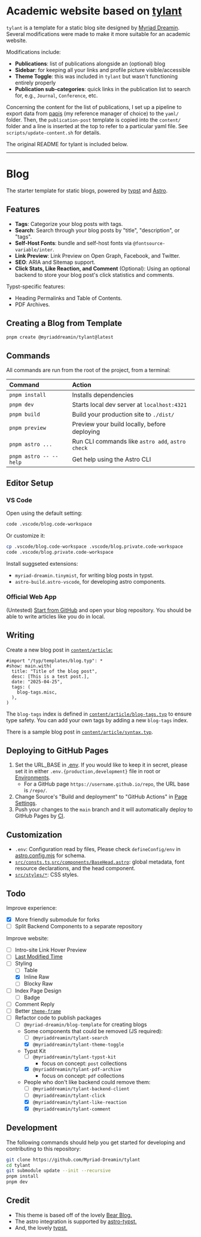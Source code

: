 # Academic website based on [tylant](https://github.com/Myriad-Dreamin/tylant)

`tylant` is a template for a static blog site designed by [Myriad Dreamin](https://github.com/Myriad-Dreamin).
Several modifications were made to make it more suitable for an academic website.

Modifications include:
- **Publications**: list of publications alongside an (optional) blog
- **Sidebar**: for keeping all your links and profile picture visible/accessible
- **Theme Toggle**: this was included in `tylant` but wasn't functioning entirely properly
- **Publication sub-categories**: quick links in the publication list to search for, e.g., `Journal`, `Conference`, etc.

Concerning the content for the list of publications, I set up a pipeline to export data from [papis](https://github.com/papis/papis) (my reference manager of choice) to the `yaml/` folder.
Then, the `publication-post` template is copied into the `content/` folder and a line is inserted at the top to refer to a particular yaml file.
See `scripts/update-content.sh` for details.

The original README for tylant is included below.

---

# Blog

The starter template for static blogs, powered by [typst](https://github.com/typst/typst) and [Astro](https://astro.build/).

## Features

- **Tags**: Categorize your blog posts with tags.
- **Search**: Search through your blog posts by "title", "description", or "tags".
- **Self-Host Fonts**: bundle and self-host fonts via `@fontsource-variable/inter`.
- **Link Preview**: Link Preview on Open Graph, Facebook, and Twitter.
- **SEO**: ARIA and Sitemap support.
- **Click Stats, Like Reaction, and Comment** (Optional): Using an optional backend to store your blog post's click statistics and comments.

Typst-specific features:

- Heading Permalinks and Table of Contents.
- PDF Archives.

## Creating a Blog from Template

```bash
pnpm create @myriaddreamin/tylant@latest
```

## Commands

All commands are run from the root of the project, from a terminal:

| Command                | Action                                           |
| :--------------------- | :----------------------------------------------- |
| `pnpm install`         | Installs dependencies                            |
| `pnpm dev`             | Starts local dev server at `localhost:4321`      |
| `pnpm build`           | Build your production site to `./dist/`          |
| `pnpm preview`         | Preview your build locally, before deploying     |
| `pnpm astro ...`       | Run CLI commands like `astro add`, `astro check` |
| `pnpm astro -- --help` | Get help using the Astro CLI                     |

## Editor Setup

### VS Code

Open using the default setting:

```bash
code .vscode/blog.code-workspace
```

Or customize it:

```bash
cp .vscode/blog.code-workspace .vscode/blog.private.code-workspace
code .vscode/blog.private.code-workspace
```

Install suggseted extensions:

- `myriad-dreamin.tinymist`, for writing blog posts in typst.
- `astro-build.astro-vscode`, for developing astro components.

### Official Web App

(Untested) [Start from GitHub](https://typst.app/) and open your blog repository. You should be able to write articles like you do in local.

## Writing

Create a new blog post in [`content/article`:](./content/article/)

```typ
#import "/typ/templates/blog.typ": *
#show: main.with(
  title: "Title of the blog post",
  desc: [This is a test post.],
  date: "2025-04-25",
  tags: (
    blog-tags.misc,
  ),
)
```

The `blog-tags` index is defined in [`content/article/blog-tags.typ`](./typ/templates/mod.typ#L43) to ensure type safety. You can add your own tags by adding a new `blog-tags` index.

There is a sample blog post in [`content/article/syntax.typ`](content/article/syntax.typ).

## Deploying to GitHub Pages

1. Set the URL_BASE in [.env](./.env). If you would like to keep it in secret, please set it in either `.env.{production,development}` file in root or [Environments](../../settings/environments).
   - For a GitHub page `https://username.github.io/repo`, the URL base is `/repo/`.
1. Change Source's "Build and deployment" to "GitHub Actions" in [Page Settings](../../settings/pages).
1. Push your changes to the `main` branch and it will automatically deploy to GitHub Pages by [CI](.github/workflows/gh-pages.yml).

## Customization

- `.env`: Configuration read by files, Please check `defineConfig/env` in [astro.config.mjs](astro.config.mjs) for schema.
- [`src/consts.ts`](./src/consts.ts),[`src/components/BaseHead.astro`](./src/components/BaseHead.astro): global metadata, font resource declarations, and the head component.
- [`src/styles/*`](src/styles/): CSS styles.

## Todo

Improve experience:

- [x] More friendly submodule for forks
- [ ] Split Backend Components to a separate repository

Improve website:

- [ ] Intro-site Link Hover Preview
- [ ] [Last Modified Time](https://5-0-0-beta.docs.astro.build/en/recipes/modified-time/)
- [ ] Styling
  - [ ] Table
  - [x] Inline Raw
  - [ ] Blocky Raw
- [ ] Index Page Design
  - [ ] Badge
- [ ] Comment Reply
- [ ] Better [`theme-frame`](typ/templates/theme.typ)
- [ ] Refactor code to publish packages
  - [ ] `@myriad-dreamin/blog-template` for creating blogs
  - Some components that could be removed (JS required):
    - [ ] `@myriaddreamin/tylant-search`
    - [x] `@myriaddreamin/tylant-theme-toggle`
  - Typst Kit
    - [ ] `@myriaddreamin/tylant-typst-kit`
      - focus on concept: `post` collections
    - [x] `@myriaddreamin/tylant-pdf-archive`
      - focus on concept: `pdf` collections
  - People who don't like backend could remove them:
    - [ ] `@myriaddreamin/tylant-backend-client`
    - [ ] `@myriaddreamin/tylant-click`
    - [x] `@myriaddreamin/tylant-like-reaction`
    - [x] `@myriaddreamin/tylant-comment`

## Development

The following commands should help you get started for developing and contributing to this repository:

```bash
git clone https://github.com/Myriad-Dreamin/tylant
cd tylant
git submodule update --init --recursive
pnpm install
pnpm dev
```

## Credit

- This theme is based off of the lovely [Bear Blog.](https://github.com/HermanMartinus/bearblog/)
- The astro integration is supported by [astro-typst.](https://github.com/overflowcat/astro-typst)
- And, the lovely [typst.](https://github.com/typst/typst)
